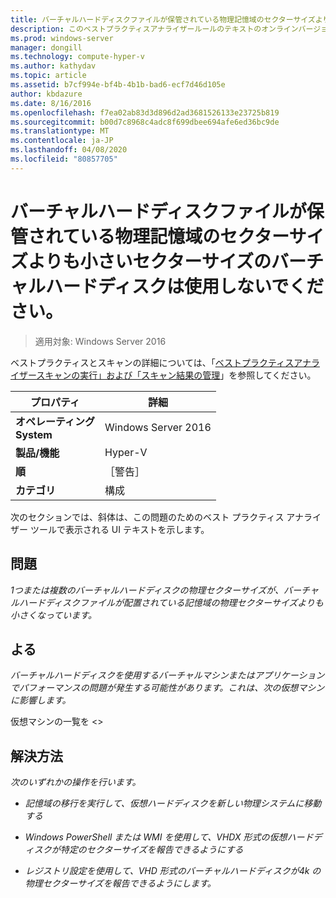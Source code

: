 ```yaml
---
title: バーチャルハードディスクファイルが保管されている物理記憶域のセクターサイズよりも小さいセクターサイズのバーチャルハードディスクは使用しないでください。
description: このベストプラクティスアナライザールールのテキストのオンラインバージョン。
ms.prod: windows-server
manager: dongill
ms.technology: compute-hyper-v
ms.author: kathydav
ms.topic: article
ms.assetid: b7cf994e-bf4b-4b1b-bad6-ecf7d46d105e
author: kbdazure
ms.date: 8/16/2016
ms.openlocfilehash: f7ea02ab83d3d896d2ad3681526133e23725b819
ms.sourcegitcommit: b00d7c8968c4adc8f699dbee694afe6ed36bc9de
ms.translationtype: MT
ms.contentlocale: ja-JP
ms.lasthandoff: 04/08/2020
ms.locfileid: "80857705"
---
```

# <a name="avoid-using-virtual-hard-disks-with-a-sector-size-less-than-the-sector-size-of-the-physical-storage-that-stores-the-virtual-hard-disk-file"></a>バーチャルハードディスクファイルが保管されている物理記憶域のセクターサイズよりも小さいセクターサイズのバーチャルハードディスクは使用しないでください。

>適用対象: Windows Server 2016

ベストプラクティスとスキャンの詳細については、「[ベストプラクティスアナライザースキャンの実行」および「スキャン結果の管理](https://go.microsoft.com/fwlink/p/?LinkID=223177)」を参照してください。  
  
|プロパティ|詳細|  
|-|-|  
|**オペレーティング** <br />**System**|Windows Server 2016|  
|**製品/機能**|Hyper-V|  
|**順**|［警告］|  
|**カテゴリ**|構成|  
  
次のセクションでは、斜体は、この問題のためのベスト プラクティス アナライザー ツールで表示される UI テキストを示します。  
  
## <a name="issue"></a>**問題**  
*1つまたは複数のバーチャルハードディスクの物理セクターサイズが、バーチャルハードディスクファイルが配置されている記憶域の物理セクターサイズよりも小さくなっています。*  
  
## <a name="impact"></a>**よる**  
*バーチャルハードディスクを使用するバーチャルマシンまたはアプリケーションでパフォーマンスの問題が発生する可能性があります。これは、次の仮想マシンに影響します。*  
  
仮想マシンの一覧を \<>  
  
## <a name="resolution"></a>**解決方法**  
*次のいずれかの操作を行います。*  
  
-   *記憶域の移行を実行して、仮想ハードディスクを新しい物理システムに移動する*  
  
-   *Windows PowerShell または WMI を使用して、VHDX 形式の仮想ハードディスクが特定のセクターサイズを報告できるようにする*  
  
-   *レジストリ設定を使用して、VHD 形式のバーチャルハードディスクが4k の物理セクターサイズを報告できるようにします。*  
  


